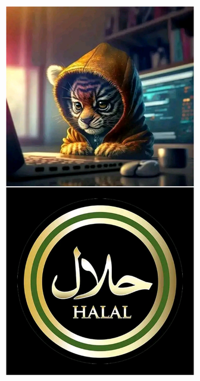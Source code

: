 <img src="https://github.com/MRXcyberSLT/p/blob/main/1671629069835.jpg 
">
<img src="https://github.com/MRXcyberSLT/p/blob/main/1667985891016.jpg
">
</p>
